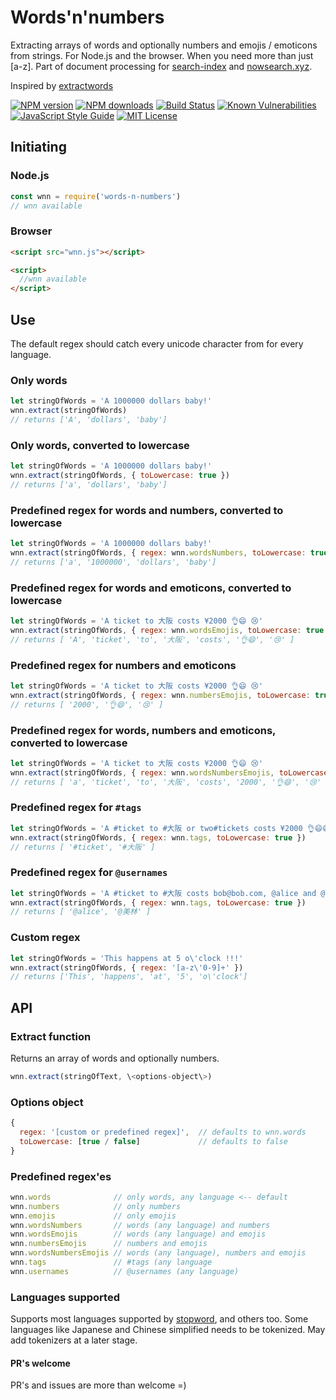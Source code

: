 # Words'n'numbers
Extracting arrays of words and optionally numbers and emojis / emoticons from strings. For Node.js and the browser. When you need more than just [a-z]. Part of document processing for [search-index](https://github.com/fergiemcdowall/search-index) and [nowsearch.xyz](https://github.com/eklem/nowsearch.xyz).

Inspired by [extractwords](https://github.com/f-a-r-a-z/extractwords)

[![NPM version][npm-version-image]][npm-url]
[![NPM downloads][npm-downloads-image]][npm-url]
[![Build Status][travis-image]][travis-url]
[![Known Vulnerabilities][snyk-image]][snyk-url]
[![JavaScript Style Guide][standardjs-image]][standardjs-url]
[![MIT License][license-image]][license-url]

## Initiating

### Node.js

```javascript
const wnn = require('words-n-numbers')
// wnn available
```

### Browser

```html
<script src="wnn.js"></script>

<script>
  //wnn available
</script>

```

## Use

The default regex should catch every unicode character from for every language. 

### Only words
```javascript
let stringOfWords = 'A 1000000 dollars baby!'
wnn.extract(stringOfWords)
// returns ['A', 'dollars', 'baby']
```

### Only words, converted to lowercase
```javascript
let stringOfWords = 'A 1000000 dollars baby!'
wnn.extract(stringOfWords, { toLowercase: true })
// returns ['a', 'dollars', 'baby']
```

### Predefined regex for words and numbers, converted to lowercase
```javascript
let stringOfWords = 'A 1000000 dollars baby!'
wnn.extract(stringOfWords, { regex: wnn.wordsNumbers, toLowercase: true })
// returns ['a', '1000000', 'dollars', 'baby']
```

### Predefined regex for words and emoticons, converted to lowercase
```javascript
let stringOfWords = 'A ticket to 大阪 costs ¥2000 👌😄 😢'
wnn.extract(stringOfWords, { regex: wnn.wordsEmojis, toLowercase: true })
// returns [ 'A', 'ticket', 'to', '大阪', 'costs', '👌😄', '😢' ]
```

### Predefined regex for numbers and emoticons
```javascript
let stringOfWords = 'A ticket to 大阪 costs ¥2000 👌😄 😢'
wnn.extract(stringOfWords, { regex: wnn.numbersEmojis, toLowercase: true })
// returns [ '2000', '👌😄', '😢' ]
```

### Predefined regex for words, numbers and emoticons, converted to lowercase
```javascript
let stringOfWords = 'A ticket to 大阪 costs ¥2000 👌😄 😢'
wnn.extract(stringOfWords, { regex: wnn.wordsNumbersEmojis, toLowercase: true })
// returns [ 'a', 'ticket', 'to', '大阪', 'costs', '2000', '👌😄', '😢' ]
```

### Predefined regex for `#tags`
```javascript
let stringOfWords = 'A #ticket to #大阪 or two#tickets costs ¥2000 👌😄😄 😢'
wnn.extract(stringOfWords, { regex: wnn.tags, toLowercase: true })
// returns [ '#ticket', '#大阪' ]
```

### Predefined regex for `@usernames`
```javascript
let stringOfWords = 'A #ticket to #大阪 costs bob@bob.com, @alice and @美林 ¥2000 👌😄😄 😢'
wnn.extract(stringOfWords, { regex: wnn.tags, toLowercase: true })
// returns [ '@alice', '@美林' ]
```

### Custom regex
```javascript
let stringOfWords = 'This happens at 5 o\'clock !!!'
wnn.extract(stringOfWords, { regex: '[a-z\'0-9]+' })
// returns ['This', 'happens', 'at', '5', 'o\'clock']
```

## API

### Extract function

Returns an array of words and optionally numbers.
```javascript
wnn.extract(stringOfText, \<options-object\>)
```

### Options object
```javascript
{
  regex: '[custom or predefined regex]',  // defaults to wnn.words
  toLowercase: [true / false]             // defaults to false
}
```

### Predefined regex'es
```javascript
wnn.words              // only words, any language <-- default
wnn.numbers            // only numbers
wnn.emojis             // only emojis
wnn.wordsNumbers       // words (any language) and numbers
wnn.wordsEmojis        // words (any language) and emojis
wnn.numbersEmojis      // numbers and emojis
wnn.wordsNumbersEmojis // words (any language), numbers and emojis
wnn.tags               // #tags (any language
wnn.usernames          // @usernames (any language)
```

### Languages supported
Supports most languages supported by [stopword](https://github.com/fergiemcdowall/stopword#language-code), and others too. Some languages like Japanese and Chinese simplified needs to be tokenized. May add tokenizers at a later stage.

#### PR's welcome
PR's and issues are more than welcome =)

[license-image]: http://img.shields.io/badge/license-MIT-blue.svg?style=flat
[license-url]: LICENSE
[npm-url]: https://npmjs.org/package/words-n-numbers
[npm-version-image]: http://img.shields.io/npm/v/words-n-numbers.svg?style=flat
[npm-downloads-image]: http://img.shields.io/npm/dm/words-n-numbers.svg?style=flat
[travis-url]: http://travis-ci.org/eklem/words-n-numbers
[travis-image]: http://img.shields.io/travis/eklem/words-n-numbers.svg?style=flat
[snyk-url]: https://snyk.io/test/github/eklem/words-n-numbers?targetFile=package.json
[snyk-image]: https://snyk.io/test/github/eklem/words-n-numbers/badge.svg?targetFile=package.json
[standardjs-url]: https://standardjs.com
[standardjs-image]: https://img.shields.io/badge/code_style-standard-brightgreen.svg?style=flat-square
